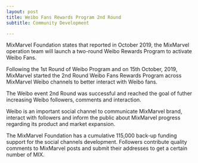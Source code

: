 ```yaml
---
layout: post
title: Weibo Fans Rewards Program 2nd Round 
subtitle: Community Development 

---
```


MixMarvel Foundation states that reported in October 2019, the MixMarvel operation team will launch a two-round Weibo Rewards Program to activate Weibo Fans. 

Following the 1st Round of Weibo Program and on 15th October, 2019, MixMarvel started the 2nd Round Weibo Fans Rewards Program across MixMarvel Weibo channels to better interact with Weibo fans.

The Weibo event 2nd Round was successful and reached the goal of futher increasing Weibo followers, comments and interaction. 

Weibo is an important social channel to communicate MixMarvel brand, interact with followers and inform the public about MixMarvel progress regarding its product and market expansion.  

The MixMarvel Foundation has a  cumulative 115,000 back-up funding support for the social channels development. Followers contribute quality comments to MixMarvel posts and submit their addresses to get a certain number of MIX.
